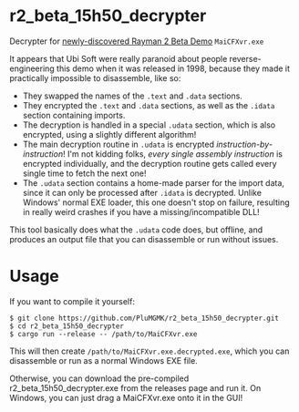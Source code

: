 # r2_beta_15h50_decrypter
Decrypter for [newly-discovered Rayman 2 Beta Demo](https://raymanpc.com/forum/viewtopic.php?p=1490992#p1490992) `MaiCFXvr.exe`

It appears that Ubi Soft were really paranoid about people reverse-engineering this demo when it was released in 1998, because they made it practically impossible to disassemble, like so:

* They swapped the names of the `.text` and `.data` sections.
* They encrypted the `.text` and `.data` sections, as well as the `.idata` section containing imports.
* The decryption is handled in a special `.udata` section, which is also encrypted, using a slightly different algorithm!
* The main decryption routine in `.udata` is encrypted _instruction-by-instruction_! I'm not kidding folks, _every single assembly instruction_ is encrypted individually, and the decryption routine gets called every single time to fetch the next one!
* The `.udata` section contains a home-made parser for the import data, since it can only be processed after `.idata` is decrypted. Unlike Windows' normal EXE loader, this one doesn't stop on failure, resulting in really weird crashes if you have a missing/incompatible DLL!

This tool basically does what the `.udata` code does, but offline, and produces an output file that you can disassemble or run without issues.

# Usage

If you want to compile it yourself:
```
$ git clone https://github.com/PluMGMK/r2_beta_15h50_decrypter.git
$ cd r2_beta_15h50_decrypter
$ cargo run --release -- /path/to/MaiCFXvr.exe
```
This will then create `/path/to/MaiCFXvr.exe.decrypted.exe`, which you can disassemble or run as a normal Windows EXE file.

Otherwise, you can download the pre-compiled r2_beta_15h50_decrypter.exe from the releases page and run it. On Windows, you can just drag a MaiCFXvr.exe onto it in the GUI!
